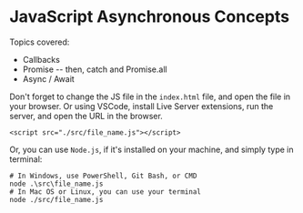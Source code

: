 # JavaScript Asynchronous Concepts

Topics covered:

- Callbacks
- Promise -- then, catch and Promise.all
- Async / Await

Don't forget to change the JS file in the `index.html` file, and open the file in your browser. Or using VSCode, install Live Server extensions, run the server, and open the URL in the browser.

```
<script src="./src/file_name.js"></script>
```

Or, you can use `Node.js`, if it's installed on your machine, and simply type in terminal:

```
# In Windows, use PowerShell, Git Bash, or CMD
node .\src\file_name.js
# In Mac OS or Linux, you can use your terminal
node ./src/file_name.js
```
